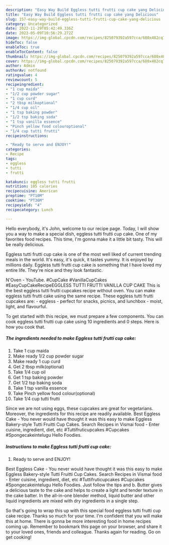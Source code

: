 ```yaml
---
description: "Easy Way Build Eggless tutti frutti cup cake yang Delicious"
title: "Easy Way Build Eggless tutti frutti cup cake yang Delicious"
slug: 157-easy-way-build-eggless-tutti-frutti-cup-cake-yang-delicious
category: Uncategorized
date: 2022-11-29T05:42:49.336Z
date: 2023-05-09T10:56:29.272Z
image: https://img-global.cpcdn.com/recipes/825079392a597cca/680x482cq70/eggless-tutti-frutti-cup-cake-recipe-main-photo.jpg
hideToc: false
enableToc: true
enableTocContent: false
thumbnail: https://img-global.cpcdn.com/recipes/825079392a597cca/680x482cq70/eggless-tutti-frutti-cup-cake-recipe-main-photo.jpg
cover: https://img-global.cpcdn.com/recipes/825079392a597cca/680x482cq70/eggless-tutti-frutti-cup-cake-recipe-main-photo.jpg
author: Admin
authorAv: notfound
ratingvalue: 4
reviewcount: 5
recipeingredient:
- "1 cup maida"
- "1/2 cup powder sugar"
- "1 cup curd"
- "2 tbsp milkoptional"
- "1/4 cup oil"
- "1 tsp baking powder"
- "1/2 tsp baking soda"
- "1 tsp vanilla essence"
- "Pinch yellow food colouroptional"
- "1/4 cup tutti frutti"
recipeinstructions:

- "Ready to serve and ENJOY!"
categories:
- Recipe
tags:
- eggless
- tutti
- frutti

katakunci: eggless tutti frutti 
nutrition: 105 calories
recipecuisine: American
preptime: "PT10M"
cooktime: "PT36M"
recipeyield: "4"
recipecategory: Lunch

---
```



Hello everybody, it's John, welcome to our recipe page. Today, I will show you a way to make a special dish, eggless tutti frutti cup cake. One of my favorites food recipes. This time, I'm gonna make it a little bit tasty. This will be really delicious.

Eggless tutti frutti cup cake is one of the most well liked of current trending meals in the world. It's easy, it's quick, it tastes yummy. It is enjoyed by millions daily. Eggless tutti frutti cup cake is something that I have loved my entire life. They're nice and they look fantastic.

N&#39;Oven - YouTube. #CupCake #VanillaCupCakes #EasyCupCakeRecipeEGGLESS TUTTI FRUTTI VANILLA CUP CAKE This is the best eggless tutti frutti cupcakes recipe without oven. You can make eggless tutti frutti cake using the same recipe. These eggless tutti frutti cupcakes are: - eggless - perfect for snacks, picnics, and lunchbox - moist, light, and flavourful.


To get started with this recipe, we must prepare a few components. You can cook eggless tutti frutti cup cake using 10 ingredients and 0 steps. Here is how you cook that.

<!--inarticleads1-->

##### The ingredients needed to make Eggless tutti frutti cup cake:

1. Take 1 cup maida
1. Make ready 1/2 cup powder sugar
1. Make ready 1 cup curd
1. Get 2 tbsp milk(optional)
1. Take 1/4 cup oil
1. Get 1 tsp baking powder
1. Get 1/2 tsp baking soda
1. Take 1 tsp vanilla essence
1. Take Pinch yellow food colour(optional)
1. Take 1/4 cup tutti frutti


Since we are not using eggs, these cupcakes are great for vegetarians. Moreover, the ingredients for this recipe are readily available. Best Eggless Cake - You never would have thought it was this easy to make Eggless Bakery-style Tutti Fruitti Cup Cakes. Search Recipes in Vismai food - Enter cuisine, ingredient, diet, etc #Tuttifruticupcakes #Cupcakes #Spongecakeintelugu Hello Foodies. 

<!--inarticleads2-->

##### Instructions to make Eggless tutti frutti cup cake:


1. Ready to serve and ENJOY!

Best Eggless Cake - You never would have thought it was this easy to make Eggless Bakery-style Tutti Fruitti Cup Cakes. Search Recipes in Vismai food - Enter cuisine, ingredient, diet, etc #Tuttifruticupcakes #Cupcakes #Spongecakeintelugu Hello Foodies. Just follow the tips and b. Butter gives a delicious taste to the cake and helps to create a light and tender texture in the cake batter. In the all-in-one blender method, liquid butter and other liquid ingredients are mixed with dry ingredients in a single step. 

So that's going to wrap this up with this special food eggless tutti frutti cup cake recipe. Thanks so much for your time. I'm confident that you will make this at home. There is gonna be more interesting food in home recipes coming up. Remember to bookmark this page on your browser, and share it to your loved ones, friends and colleague. Thanks again for reading. Go on get cooking!
